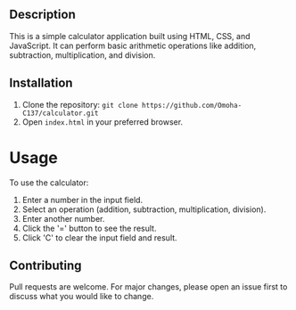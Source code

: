 ## Description
This is a simple calculator application built using HTML, CSS, and JavaScript. It can perform basic arithmetic operations like addition, subtraction, multiplication, and division.

## Installation
1. Clone the repository: `git clone https://github.com/Omoha-C137/calculator.git`
2. Open `index.html` in your preferred browser.

# Usage
To use the calculator:
1. Enter a number in the input field.
2. Select an operation (addition, subtraction, multiplication, division).
3. Enter another number.
4. Click the '=' button to see the result.
5. Click 'C' to clear the input field and result.

## Contributing
Pull requests are welcome. For major changes, please open an issue first to discuss what you would like to change.
